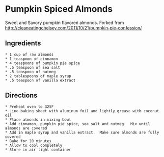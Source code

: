 # Pumpkin Spiced Almonds
Sweet and Savory pumpkin flavored almonds.  Forked from http://cleaneatingchelsey.com/2011/10/21/pumpkin-pie-confession/

## Ingredients

    * 1 cup of raw almonds
    * 1 teaspoon of cinnamon
    * 4 teaspoons of pumpkin pie spice
    * .5 teaspoon of sea salt
    * .5 teaspoon of nutmeg
    * 2 tablespoons of maple syrup
    * .5 teaspoon of vanilla extract

## Directions

    * Preheat oven to 325F
    * Line baking sheet with aluminum foil and lightly grease with coconut oil
    * Place almonds in mixing bowl
    * Add cinnamon, pumpkin pie spice, sea salt and nutmeg.  Mix until almonds are covered
    * Add in maple syrup and vanilla extract.  Make sure almonds are fully covered
    * Bake for 20 minutes
    * Allow to cool completely
    * Store in air tight container
